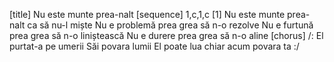 [title] Nu este munte prea-nalt
[sequence] 1,c,1,c
[1]
Nu este munte prea-nalt ca să nu-l miște
Nu e problemă prea grea să n-o rezolve
Nu e furtună prea grea să n-o liniștească
Nu e durere prea grea să n-o aline
[chorus]
/: El purtat-a pe umerii Săi povara lumii
El poate lua chiar acum povara ta :/

